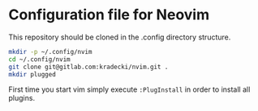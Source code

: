 # Configuration file for Neovim

This repository should be cloned in the .config directory structure.

```bash
mkdir -p ~/.config/nvim
cd ~/.config/nvim
git clone git@gitlab.com:kradecki/nvim.git .
mkdir plugged
```
First time you start vim simply execute `:PlugInstall` in order to install all plugins.
